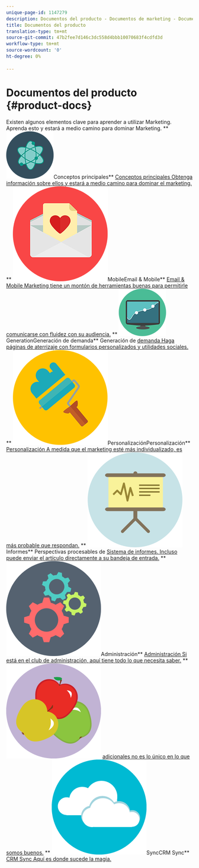 ```yaml
---
unique-page-id: 1147279
description: Documentos del producto - Documentos de marketing - Documentación del producto
title: Documentos del producto
translation-type: tm+mt
source-git-commit: 47b2fee7d146c3dc558d4bbb10070683f4cdfd3d
workflow-type: tm+mt
source-wordcount: '0'
ht-degree: 0%

---
```



# Documentos del producto {#product-docs}

Existen algunos elementos clave para aprender a utilizar Marketing. Aprenda esto y estará a medio camino para dominar Marketing.
** ![Conceptos principales](assets/education-science-12.png)Conceptos principales** [Conceptos principales Obtenga información sobre ellos y estará a medio camino para dominar el marketing.](product-docs/core-marketo-concepts.md)     **  ![Email &amp; ](assets/valentine-day-10.png)MobileEmail &amp; Mobile**  [Email &amp; Mobile Marketing tiene un montón de herramientas buenas para permitirle comunicarse con fluidez con su audiencia.](https://docs.marketo.com/pages/viewpage.action?pageId=557076)     **  ![Demand ](assets/seo-04.png)GenerationGeneración de demanda** Generación de  [demanda Haga páginas de aterrizaje con formularios personalizados y utilidades sociales.](product-docs/demand-generation.md)     **  ![](assets/graphic-design-tools-19.png)PersonalizaciónPersonalización**  [Personalización A medida que el marketing esté más individualizado, es más probable que respondan.](product-docs/personalization.md)     **  ![](assets/office-21.png)Informes** Perspectivas procesables de  [Sistema de informes. Incluso puede enviar el artículo directamente a su bandeja de entrada.](product-docs/reporting.md)     **  ![](assets/technology-08.png)Administración**  [Administración Si está en el club de administración, aquí tiene todo lo que necesita saber.](https://docs.marketo.com/display/DOCS/Administration)     **  ![Aplicaciones adicionalesAplicaciones adicionales** La administración de posibles clientes de aplicaciones ](assets/food-10.png)  [adicionales no es lo único en lo que somos buenos.](product-docs/additional-apps.md)     **  ![CRM ](assets/seo-33.png)SyncCRM Sync**  [CRM Sync Aquí es donde sucede la magia.](product-docs/crm-sync.md)
